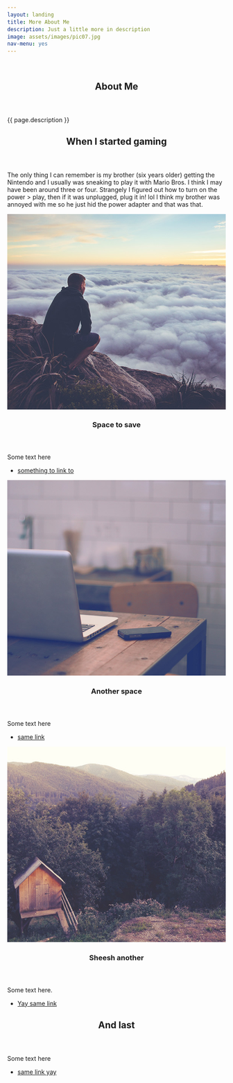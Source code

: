 ```yaml
---
layout: landing
title: More About Me
description: Just a little more in description
image: assets/images/pic07.jpg
nav-menu: yes
---
```


<!-- Banner -->
<!-- Note: The "styleN" class below should match that of the header element. -->
<section id="banner" class="style2">
	<div class="inner">
		<span class="image">
			<img src="{{ site.baseurl }}/{{ page.image }}" alt="" />
		</span>
		<header class="major">
			<h1>About Me</h1>
		</header>
		<div class="content">
			<p>{{ page.description }}</p>
		</div>
	</div>
</section>

<!-- Main -->
<div id="main">

<!-- One -->
<section id="one">
	<div class="inner">
		<header class="major">
			<h2>When I started gaming</h2>
		</header>
		<p>The only thing I can remember is my brother (six years older) getting the Nintendo and I usually was sneaking to play it with Mario Bros. I think I may have been around three or four. Strangely I figured out how to turn on the power > play, then if it was unplugged, plug it in! lol I think my brother was annoyed with me so he just hid the power adapter and that was that.</p>
	</div>
</section>

<!-- Two -->
<section id="two" class="spotlights">
	<section>
		<a href="generic.html" class="image">
			<img src="assets/images/pic08.jpg" alt="" data-position="center center" />
		</a>
		<div class="content">
			<div class="inner">
				<header class="major">
					<h3>Space to save</h3>
				</header>
				<p>Some text here</p>
				<ul class="actions">
					<li><a href="generic.html" class="button">something to link to</a></li>
				</ul>
			</div>
		</div>
	</section>
	<section>
		<a href="generic.html" class="image">
			<img src="assets/images/pic09.jpg" alt="" data-position="top center" />
		</a>
		<div class="content">
			<div class="inner">
				<header class="major">
					<h3>Another space</h3>
				</header>
				<p>Some text here</p>
				<ul class="actions">
					<li><a href="generic.html" class="button">same link</a></li>
				</ul>
			</div>
		</div>
	</section>
	<section>
		<a href="generic.html" class="image">
			<img src="assets/images/pic10.jpg" alt="" data-position="25% 25%" />
		</a>
		<div class="content">
			<div class="inner">
				<header class="major">
					<h3>Sheesh another</h3>
				</header>
				<p>Some text here.</p>
				<ul class="actions">
					<li><a href="generic.html" class="button">Yay same link</a></li>
				</ul>
			</div>
		</div>
	</section>
</section>

<!-- Three -->
<section id="three">
	<div class="inner">
		<header class="major">
			<h2>And last</h2>
		</header>
		<p>Some text here</p>
		<ul class="actions">
			<li><a href="generic.html" class="button next">same link yay</a></li>
		</ul>
	</div>
</section>

</div>
